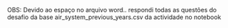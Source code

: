 OBS:  Devido ao espaço no arquivo word..  respondi todas as questões do desafio da base air_system_previous_years.csv  da actividade no  notebook
